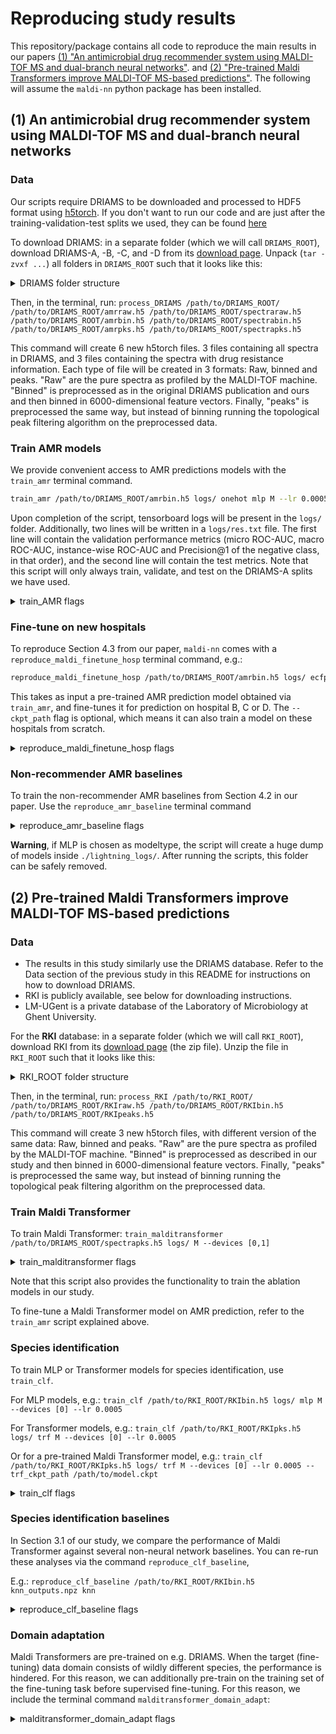 # Reproducing study results

This repository/package contains all code to reproduce the main results in our papers [(1) "An antimicrobial drug recommender system using MALDI-TOF MS and dual-branch neural networks"](https://www.biorxiv.org/content/10.1101/2023.09.28.559916v3). and [(2) "Pre-trained Maldi Transformers improve MALDI-TOF MS-based predictions"](google.com).
The following will assume the `maldi-nn` python package has been installed.

## (1) An antimicrobial drug recommender system using MALDI-TOF MS and dual-branch neural networks

### Data

Our scripts require DRIAMS to be downloaded and processed to HDF5 format using [h5torch](https://github.com/gdewael/h5torch).
If you don't want to run our code and are just after the training-validation-test splits we used, they can be found [here](https://github.com/gdewael/maldi-nn/blob/main/maldi_nn/utils/driams_split.json)

To download DRIAMS: in a separate folder (which we will call `DRIAMS_ROOT`), download DRIAMS-A, -B, -C, and -D from its [download page](https://datadryad.org/stash/dataset/doi:10.5061/dryad.bzkh1899q).
Unpack (`tar -zvxf ...`) all folders in `DRIAMS_ROOT` such that it looks like this:

<details><summary>DRIAMS folder structure</summary>

```
DRIAMS_ROOT/
├── DRIAMS-A
│   ├── id
│   │   ├── 2015
│   │   ├── 2016
│   │   ├── 2017
│   │   └── 2018
│   ├── raw
│   │   ├── 2015
│   │   ├── 2016
│   │   ├── 2017
│   │   └── 2018
│   ├─
...
├── DRIAMS-B
│   ├── binned_6000
│   │   └── 2018
│   ├── id
│   │   └── 2018
│   ├── preprocessed
│   │   └── 2018
│   └── raw
│       └── 2018
├── DRIAMS-C
│   ├─
...
└── DRIAMS-D
│   ├─
...

```

</details>

Then, in the terminal, run: `process_DRIAMS /path/to/DRIAMS_ROOT/ /path/to/DRIAMS_ROOT/amrraw.h5 /path/to/DRIAMS_ROOT/spectraraw.h5 /path/to/DRIAMS_ROOT/amrbin.h5 /path/to/DRIAMS_ROOT/spectrabin.h5 /path/to/DRIAMS_ROOT/amrpks.h5 /path/to/DRIAMS_ROOT/spectrapks.h5`

This command will create 6 new h5torch files. 3 files containing all spectra in DRIAMS, and 3 files containing the spectra with drug resistance information.
Each type of file will be created in 3 formats: Raw, binned and peaks. "Raw" are the pure spectra as profiled by the MALDI-TOF machine. "Binned" is preprocessed as in the original DRIAMS publication and ours and then binned in 6000-dimensional feature vectors. Finally, "peaks" is preprocessed the same way, but instead of binning running the topological peak filtering algorithm on the preprocessed data.

### Train AMR models

We provide convenient access to AMR predictions models with the `train_amr` terminal command.

```bash
train_amr /path/to/DRIAMS_ROOT/amrbin.h5 logs/ onehot mlp M --lr 0.0005 --devices [0]
```

Upon completion of the script, tensorboard logs will be present in the `logs/` folder. Additionally, two lines will be written in a `logs/res.txt` file. The first line will contain the validation performance metrics (micro ROC-AUC, macro ROC-AUC, instance-wise ROC-AUC and Precision@1 of the negative class, in that order), and the second line will contain the test metrics.
Note that this script will only always train, validate, and test on the DRIAMS-A splits we have used.

<details><summary>train_AMR flags</summary>

```
train_amr --help

usage: train_amr [-h] [--lr float] [--logging_file str] [--num_workers int] [--devices literal_eval] [--trf_n_peaks int] [--trf_ckpt_path str]
                 [--trf_ckpt_modeltype {vanilla,negpeaksampler,intensitymlm,onlyclf,onlyshf}]
                 path logs_path drug_embedder spectrum_embedder spectrum_embedder_size

Training script for dual-branch AMR recommender.

positional arguments:
  path                  path to h5torch file.
  logs_path             path to logs.
  drug_embedder         Which drug embedder to use, choices: {ecfp, onehot, gru, cnn, trf, img, kernel}
  spectrum_embedder     Which spectrum embedder to use, choices: {trf, mlp}
  spectrum_embedder_size
                        Which size to use for spectrum embedder, choices: {S, M, L, XL, Linear}. Linear is only available for mlp.

options:
  -h, --help            show this help message and exit
  --lr float            Learning rate. (default: 0.0005)
  --logging_file str    Which file to write final performances to. (default: res.txt)
  --num_workers int     Number of workers in dataloader. Reduce to alleviate CPU. (default: 4)
  --devices literal_eval
                        devices to use. Input an integer to specify a number of gpus or a list e.g. [1] or [0,1,3] to specify which gpus.
                        (default: 1)
  --trf_n_peaks int     Number of peaks for transformer-peak-based models (default: 200)
  --trf_ckpt_path str   Checkpoint path of malditransformer (default: None)
  --trf_ckpt_modeltype {vanilla,negpeaksampler,intensitymlm,onlyclf,onlyshf}
                        Maldi Transformer pre-trained modeltype. choices: {vanilla, negpeaksampler, intensitymlm, onlyclf, onlyshf} (default:
                        vanilla)
```
</details>

### Fine-tune on new hospitals

To reproduce Section 4.3 from our paper, `maldi-nn` comes with a `reproduce_maldi_finetune_hosp` terminal command, e.g.:

```bash
reproduce_maldi_finetune_hosp /path/to/DRIAMS_ROOT/amrbin.h5 logs/ ecfp M B 0.10 --ckpt_path logs/.../model.ckpt
```

This takes as input a pre-trained AMR prediction model obtained via `train_amr`, and fine-tunes it for prediction on hospital B, C or D.
The `--ckpt_path` flag is optional, which means it can also train a model on these hospitals from scratch.

<details><summary>reproduce_maldi_finetune_hosp flags</summary>

```
reproduce_maldi_finetune_hosp --help

usage: reproduce_maldi_finetune_hosp [-h] [--ckpt_path str] [--lr float] [--logging_file str] [--num_workers int] [--devices literal_eval]
                                     path logs_path drug_embedder spectrum_embedder hospital percent

Training script for dual-branch AMR recommender fine-tuning on other DRIAMS hospitals.

positional arguments:
  path                  path to h5torch file.
  logs_path             path to logs.
  drug_embedder         Which drug embedder to use, choices: {ecfp, onehot, gru, cnn, trf, img, kernel} Ignored if a ckpt_path is given.
  spectrum_embedder     Which size spectrum embedder to use, choices: {S, M, L, XL, Linear} Ignored if a ckpt_path is given
  hospital              Which DRIAMS hospital to fine-tune on, choices: {B, C, D}
  percent               Percentage of training data to use (100percent means 1000 samples)

options:
  -h, --help            show this help message and exit
  --ckpt_path str       Checkpoint from which to start training (default: None)
  --lr float            Learning rate, Ignored if a ckpt_path is given. (default: 0.0005)
  --logging_file str    Which file to write final performances to. (default: res.txt)
  --num_workers int     Number of workers in dataloader. Reduce to alleviate CPU. (default: 4)
  --devices literal_eval
                        devices to use. Input an integer to specify a number of gpus or a list e.g. [1] or [0,1,3] to specify which gpus.
                        (default: 1)
```

</details>

### Non-recommender AMR baselines

To train the non-recommender AMR baselines from Section 4.2 in our paper. Use the `reproduce_amr_baseline` terminal command

<details><summary>reproduce_amr_baseline flags</summary>

```
usage: reproduce_amr_baseline [-h] [--mlp_size {S,M,L,XL,Linear}] [--mlp_devices literal_eval] path outputs.npz modeltype

Training script for non-recommender AMR baselines.

positional arguments:
  path                  path to h5torch file.
  outputs.npz           numpy .npz file to write (test) predictions into.
  modeltype             Which modeltype to use as baseline, choices: {MLP, lr, xgb}

options:
  -h, --help            show this help message and exit
  --mlp_size {S,M,L,XL,Linear}
                        Which size spectrum embedder to use for MLP, choices: {S, M, L, XL, Linear} (default: ['M'])
  --mlp_devices literal_eval
                        devices to use for MLP. Input an integer to specify a number of gpus or a list e.g. [1] or [0,1,3] to specify which gpus.
                        (default: 1)
```

</details>

**Warning**, if MLP is chosen as modeltype, the script will create a huge dump of models inside `./lightning_logs/`. After running the scripts, this folder can be safely removed.

## (2) Pre-trained Maldi Transformers improve MALDI-TOF MS-based predictions

### Data

- The results in this study similarly use the DRIAMS database. Refer to the Data section of the previous study in this README for instructions on how to download DRIAMS.
- RKI is publicly available, see below for downloading instructions.
- LM-UGent is a private database of the Laboratory of Microbiology at Ghent University.

For the **RKI** database: in a separate folder (which we will call `RKI_ROOT`), download RKI from its [download page](https://zenodo.org/records/7702375) (the zip file).
Unzip the file in `RKI_ROOT` such that it looks like this:


<details><summary>RKI_ROOT folder structure</summary>

```
RKI_ROOT/
├── Achromobacter
│   └── Achromobacter xylosoxidans
│       └── ...
├── Acinetobacter
│   ├── Acinetobacter baumannii
│       └── ...
│   ├── Acinetobacter lwoffii
│       └── ...
│   └── Achromobacter pittii
│       └── ...
```

</details>

Then, in the terminal, run: `process_RKI /path/to/RKI_ROOT/ /path/to/DRIAMS_ROOT/RKIraw.h5 /path/to/DRIAMS_ROOT/RKIbin.h5 /path/to/DRIAMS_ROOT/RKIpeaks.h5`

This command will create 3 new h5torch files, with different version of the same data: Raw, binned and peaks. "Raw" are the pure spectra as profiled by the MALDI-TOF machine. "Binned" is preprocessed as described in our study and then binned in 6000-dimensional feature vectors. Finally, "peaks" is preprocessed the same way, but instead of binning running the topological peak filtering algorithm on the preprocessed data.

### Train Maldi Transformer

To train Maldi Transformer: `train_malditransformer /path/to/DRIAMS_ROOT/spectrapks.h5 logs/ M --devices [0,1]`

<details><summary>train_malditransformer flags</summary>

```
usage: train_malditransformer [-h] [--mode {vanilla,negpeaksampler,intensitymlm,onlyclf,onlyshf}] [--n_peaks int] [--p float] [--lmbda float]
                              [--lmbda2 float] [--steps float] [--batch_size int] [--lr float] [--num_workers int] [--devices literal_eval]
                              path logs_path spectrum_embedder

Training script for Maldi Transformer.

positional arguments:
  path                  path to h5torch file.
  logs_path             path to logs.
  spectrum_embedder     Which size spectrum embedder to use

options:
  -h, --help            show this help message and exit
  --mode {vanilla,negpeaksampler,intensitymlm,onlyclf,onlyshf}
                        Maldi Transformer training mode, choices: {vanilla, negpeaksampler, intensitymlm, onlyclf, onlyshf} Note that
                        negpeaksampler requires to run reproduce.estimate_peak_distr first. (default: vanilla)
  --n_peaks int         Number of peaks (default: 200)
  --p float             shuffle freq (default: 0.15)
  --lmbda float         Lambda. This is the probability with which to apply the spec id loss per step. (default: 0.01)
  --lmbda2 float        Additionally, fixed multiplier to apply to the spec id loss. (default: 1.0)
  --steps float         steps (default: 500000)
  --batch_size int      batch size per gpu, effective batch size is this value times the number of gpus. (pytorch ddp). (default: 512)
  --lr float            Learning rate. (default: 0.0005)
  --num_workers int     Number of workers in dataloader. Reduce to alleviate CPU. (default: 4)
  --devices literal_eval
                        devices to use. Input an integer to specify a number of gpus or a list e.g. [1] or [0,1,3] to specify which gpus.
                        (default: 1)
```

</details>

Note that this script also provides the functionality to train the ablation models in our study.

To fine-tune a Maldi Transformer model on AMR prediction, refer to the `train_amr` script explained above.

### Species identification

To train MLP or Transformer models for species identification, use `train_clf`.

For MLP models, e.g.: `train_clf /path/to/RKI_ROOT/RKIbin.h5 logs/ mlp M --devices [0] --lr 0.0005`

For Transformer models, e.g.: `train_clf /path/to/RKI_ROOT/RKIpks.h5 logs/ trf M --devices [0] --lr 0.0005`

Or for a pre-trained Maldi Transformer model, e.g.: `train_clf /path/to/RKI_ROOT/RKIpks.h5 logs/ trf M --devices [0] --lr 0.0005 --trf_ckpt_path /path/to/model.ckpt`

<details><summary>train_clf flags</summary>

```
usage: train_clf [-h] [--lr float] [--logging_file str] [--num_workers int] [--devices literal_eval] [--trf_n_peaks int] [--trf_ckpt_path str]
                 [--trf_ckpt_modeltype {vanilla,negpeaksampler,intensitymlm,onlyclf,onlyshf}] [--trf_transfer_output_head boolean]
                 path logs_path spectrum_embedder size

Training script for species identification.

positional arguments:
  path                  path to h5torch file.
  logs_path             path to logs.
  spectrum_embedder     Which spectrum embedder to use, choices: {mlp, trf}
  size                  Model size, choices: {Linear, S, M, L, XL}. Linear is only available for mlp.

options:
  -h, --help            show this help message and exit
  --lr float            Learning rate. (default: 0.0005)
  --logging_file str    Which file to write final performances to. (default: res.txt)
  --num_workers int     Number of workers in dataloader. Reduce to alleviate CPU. (default: 4)
  --devices literal_eval
                        devices to use. Input an integer to specify a number of gpus or a list e.g. [1] or [0,1,3] to specify which gpus.
                        (default: 1)
  --trf_n_peaks int     Number of peaks (default: 200)
  --trf_ckpt_path str   Checkpoint path of malditransformer (default: None)
  --trf_ckpt_modeltype {vanilla,negpeaksampler,intensitymlm,onlyclf,onlyshf}
                        Maldi Transformer pre-trained modeltype. choices: {vanilla, negpeaksampler, intensitymlm, onlyclf, onlyshf} (default:
                        vanilla)
  --trf_transfer_output_head boolean
                        Whether to transfer the clf output head of the Maldi Transformer. Can be set to true if domain adaptation was adopted.
                        (default: False)
```

</details>

### Species identification baselines

In Section 3.1 of our study, we compare the performance of Maldi Transformer against several non-neural network baselines. You can re-run these analyses via the command `reproduce_clf_baseline`,

E.g.: `reproduce_clf_baseline /path/to/RKI_ROOT/RKIbin.h5 knn_outputs.npz knn`

<details><summary>reproduce_clf_baseline flags</summary>

```
usage: reproduce_clf_baseline [-h] path outputs.npz modeltype

Training script for species identification baselines. Returns an npz file with predictions for the test set.

positional arguments:
  path         path to h5torch file.
  outputs.npz  numpy .npz file to write (test) predictions into.
  modeltype    Which modeltype to use as baseline, choices: {knn, lr, rf}

options:
  -h, --help   show this help message and exit
```

</details>

### Domain adaptation

Maldi Transformers are pre-trained on e.g. DRIAMS. When the target (fine-tuning) data domain consists of wildly different species, the performance is hindered. For this reason, we can additionally pre-train on the training set of the fine-tuning task before supervised fine-tuning. For this reason, we include the terminal command `malditransformer_domain_adapt`:

<details><summary>malditransformer_domain_adapt flags</summary>

```
usage: malditransformer_domain_adapt [-h] [--ckpt_path str] [--n_peaks int] [--p float] [--lmbda float] [--lmbda2 float] [--steps float]
                                     [--batch_size int] [--lr float] [--num_workers int] [--devices literal_eval]
                                     path logs_path spectrum_embedder

Training script for domain adaptation of a Maldi Transformer.

positional arguments:
  path                  path to h5torch file.
  logs_path             path to logs.
  spectrum_embedder     Which size spectrum embedder to use

options:
  -h, --help            show this help message and exit
  --ckpt_path str       Ckpt path (default: None)
  --n_peaks int         Number of peaks (default: 200)
  --p float             shuffle freq (default: 0.5)
  --lmbda float         Lambda. This is the probability with which to apply the spec id loss per step. (default: 0.01)
  --lmbda2 float        Additionally, fixed multiplier to apply to the spec id loss. (default: 1.0)
  --steps float         steps (default: 20000)
  --batch_size int      batch size (default: 512)
  --lr float            Learning rate. (default: 0.0005)
  --num_workers int     Number of workers in dataloader. Reduce to alleviate CPU. (default: 4)
  --devices literal_eval
```

</details>


